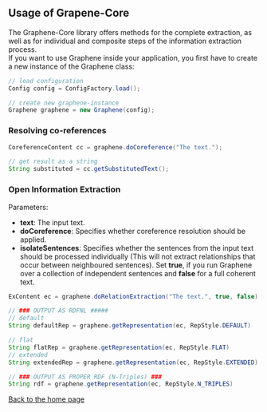 ## Usage of Grapene-Core

The Graphene-Core library offers methods for the complete extraction, as well as for individual and composite steps of the information extraction process.  
If you want to use Graphene inside your application, you first have to create a new instance of the Graphene class:

```java
// load configuration
Config config = ConfigFactory.load();

// create new graphene-instance
Graphene graphene = new Graphene(config);
```

### Resolving co-references

```java
CoreferenceContent cc = graphene.doCoreference("The text.");

// get result as a string
String substituted = cc.getSubstitutedText();
```

### Open Information Extraction

Parameters:
* **text**: The input text.
* **doCoreference**: Specifies whether coreference resolution should be applied.
* **isolateSentences**: Specifies whether the sentences from the input text should be processed individually (This will not extract relationships that occur between neighboured sentences). Set **true**, if you run Graphene over a collection of independent sentences and **false** for a full coherent text.

```java
ExContent ec = graphene.doRelationExtraction("The text.", true, false);

// ### OUTPUT AS RDFNL #####
// default
String defaultRep = graphene.getRepresentation(ec, RepStyle.DEFAULT)

// flat 
String flatRep = graphene.getRepresentation(ec, RepStyle.FLAT)
// extended
String extendedRep = graphene.getRepresentation(ec, RepStyle.EXTENDED)

// ### OUTPUT AS PROPER RDF (N-Triples) ###
String rdf = graphene.getRepresentation(ec, RepStyle.N_TRIPLES)
```

[Back to the home page](../README.md)
